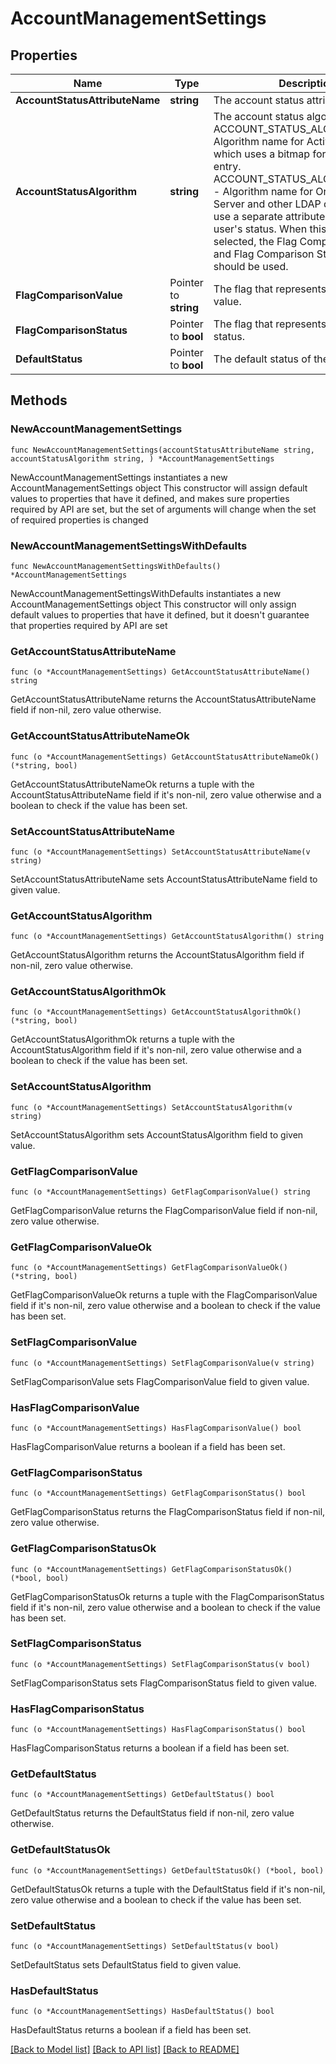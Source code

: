 # AccountManagementSettings

## Properties

Name | Type | Description | Notes
------------ | ------------- | ------------- | -------------
**AccountStatusAttributeName** | **string** | The account status attribute name. | 
**AccountStatusAlgorithm** | **string** | The account status algorithm name.  ACCOUNT_STATUS_ALGORITHM_AD -  Algorithm name for Active Directory, which uses a bitmap for each user entry.  ACCOUNT_STATUS_ALGORITHM_FLAG - Algorithm name for Oracle Directory Server and other LDAP directories that use a separate attribute to store the user&#39;s status. When this option is selected, the Flag Comparison Value and Flag Comparison Status fields should be used. | 
**FlagComparisonValue** | Pointer to **string** | The flag that represents comparison value. | [optional] 
**FlagComparisonStatus** | Pointer to **bool** | The flag that represents comparison status. | [optional] 
**DefaultStatus** | Pointer to **bool** | The default status of the account. | [optional] 

## Methods

### NewAccountManagementSettings

`func NewAccountManagementSettings(accountStatusAttributeName string, accountStatusAlgorithm string, ) *AccountManagementSettings`

NewAccountManagementSettings instantiates a new AccountManagementSettings object
This constructor will assign default values to properties that have it defined,
and makes sure properties required by API are set, but the set of arguments
will change when the set of required properties is changed

### NewAccountManagementSettingsWithDefaults

`func NewAccountManagementSettingsWithDefaults() *AccountManagementSettings`

NewAccountManagementSettingsWithDefaults instantiates a new AccountManagementSettings object
This constructor will only assign default values to properties that have it defined,
but it doesn't guarantee that properties required by API are set

### GetAccountStatusAttributeName

`func (o *AccountManagementSettings) GetAccountStatusAttributeName() string`

GetAccountStatusAttributeName returns the AccountStatusAttributeName field if non-nil, zero value otherwise.

### GetAccountStatusAttributeNameOk

`func (o *AccountManagementSettings) GetAccountStatusAttributeNameOk() (*string, bool)`

GetAccountStatusAttributeNameOk returns a tuple with the AccountStatusAttributeName field if it's non-nil, zero value otherwise
and a boolean to check if the value has been set.

### SetAccountStatusAttributeName

`func (o *AccountManagementSettings) SetAccountStatusAttributeName(v string)`

SetAccountStatusAttributeName sets AccountStatusAttributeName field to given value.


### GetAccountStatusAlgorithm

`func (o *AccountManagementSettings) GetAccountStatusAlgorithm() string`

GetAccountStatusAlgorithm returns the AccountStatusAlgorithm field if non-nil, zero value otherwise.

### GetAccountStatusAlgorithmOk

`func (o *AccountManagementSettings) GetAccountStatusAlgorithmOk() (*string, bool)`

GetAccountStatusAlgorithmOk returns a tuple with the AccountStatusAlgorithm field if it's non-nil, zero value otherwise
and a boolean to check if the value has been set.

### SetAccountStatusAlgorithm

`func (o *AccountManagementSettings) SetAccountStatusAlgorithm(v string)`

SetAccountStatusAlgorithm sets AccountStatusAlgorithm field to given value.


### GetFlagComparisonValue

`func (o *AccountManagementSettings) GetFlagComparisonValue() string`

GetFlagComparisonValue returns the FlagComparisonValue field if non-nil, zero value otherwise.

### GetFlagComparisonValueOk

`func (o *AccountManagementSettings) GetFlagComparisonValueOk() (*string, bool)`

GetFlagComparisonValueOk returns a tuple with the FlagComparisonValue field if it's non-nil, zero value otherwise
and a boolean to check if the value has been set.

### SetFlagComparisonValue

`func (o *AccountManagementSettings) SetFlagComparisonValue(v string)`

SetFlagComparisonValue sets FlagComparisonValue field to given value.

### HasFlagComparisonValue

`func (o *AccountManagementSettings) HasFlagComparisonValue() bool`

HasFlagComparisonValue returns a boolean if a field has been set.

### GetFlagComparisonStatus

`func (o *AccountManagementSettings) GetFlagComparisonStatus() bool`

GetFlagComparisonStatus returns the FlagComparisonStatus field if non-nil, zero value otherwise.

### GetFlagComparisonStatusOk

`func (o *AccountManagementSettings) GetFlagComparisonStatusOk() (*bool, bool)`

GetFlagComparisonStatusOk returns a tuple with the FlagComparisonStatus field if it's non-nil, zero value otherwise
and a boolean to check if the value has been set.

### SetFlagComparisonStatus

`func (o *AccountManagementSettings) SetFlagComparisonStatus(v bool)`

SetFlagComparisonStatus sets FlagComparisonStatus field to given value.

### HasFlagComparisonStatus

`func (o *AccountManagementSettings) HasFlagComparisonStatus() bool`

HasFlagComparisonStatus returns a boolean if a field has been set.

### GetDefaultStatus

`func (o *AccountManagementSettings) GetDefaultStatus() bool`

GetDefaultStatus returns the DefaultStatus field if non-nil, zero value otherwise.

### GetDefaultStatusOk

`func (o *AccountManagementSettings) GetDefaultStatusOk() (*bool, bool)`

GetDefaultStatusOk returns a tuple with the DefaultStatus field if it's non-nil, zero value otherwise
and a boolean to check if the value has been set.

### SetDefaultStatus

`func (o *AccountManagementSettings) SetDefaultStatus(v bool)`

SetDefaultStatus sets DefaultStatus field to given value.

### HasDefaultStatus

`func (o *AccountManagementSettings) HasDefaultStatus() bool`

HasDefaultStatus returns a boolean if a field has been set.


[[Back to Model list]](../README.md#documentation-for-models) [[Back to API list]](../README.md#documentation-for-api-endpoints) [[Back to README]](../README.md)


